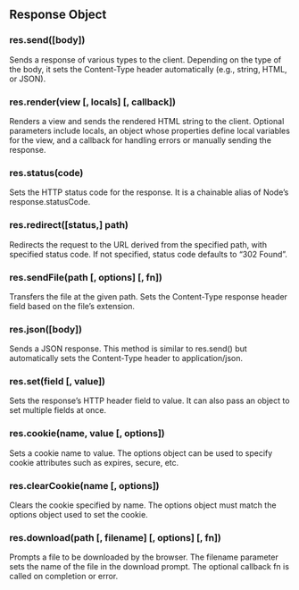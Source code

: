 ## Response Object 

### res.send([body])
Sends a response of various types to the client. Depending on the type of the body, it sets the Content-Type header automatically (e.g., string, HTML, or JSON).

### res.render(view [, locals] [, callback])
Renders a view and sends the rendered HTML string to the client. Optional parameters include locals, an object whose properties define local variables for the view, and a callback for handling errors or manually sending the response.

### res.status(code)
Sets the HTTP status code for the response. It is a chainable alias of Node’s response.statusCode.

### res.redirect([status,] path)
Redirects the request to the URL derived from the specified path, with specified status code. If not specified, status code defaults to “302 Found”.

### res.sendFile(path [, options] [, fn])
Transfers the file at the given path. Sets the Content-Type response header field based on the file’s extension.

### res.json([body])
Sends a JSON response. This method is similar to res.send() but automatically sets the Content-Type header to application/json.

### res.set(field [, value])
Sets the response’s HTTP header field to value. It can also pass an object to set multiple fields at once.

### res.cookie(name, value [, options])
Sets a cookie name to value. The options object can be used to specify cookie attributes such as expires, secure, etc.

### res.clearCookie(name [, options])
Clears the cookie specified by name. The options object must match the options object used to set the cookie.

### res.download(path [, filename] [, options] [, fn])
Prompts a file to be downloaded by the browser. The filename parameter sets the name of the file in the download prompt. The optional callback fn is called on completion or error.